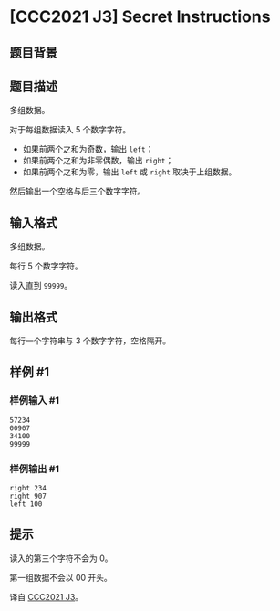 # [CCC2021 J3] Secret Instructions

## 题目背景



## 题目描述

多组数据。

对于每组数据读入 $5$ 个数字字符。

- 如果前两个之和为奇数，输出 `left`；
- 如果前两个之和为非零偶数，输出 `right`；
- 如果前两个之和为零，输出 `left` 或 `right` 取决于上组数据。

然后输出一个空格与后三个数字字符。

## 输入格式

多组数据。

每行 $5$ 个数字字符。

读入直到 `99999`。

## 输出格式

每行一个字符串与 $3$ 个数字字符，空格隔开。

## 样例 #1

### 样例输入 #1
```
57234
00907
34100
99999
```

### 样例输出 #1

```
right 234
right 907
left 100
```

## 提示

读入的第三个字符不会为 $0$。

第一组数据不会以 $00$ 开头。

译自 [CCC2021 J3](https://cemc.math.uwaterloo.ca/contests/computing/past_ccc_contests/2021/ccc/juniorEF.pdf)。
